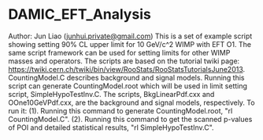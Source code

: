 # DAMIC_EFT_Analysis
Author: Jun Liao (junhui.private@gmail.com)
This is a set of example script showing setting 90% CL upper limit for 10 GeV/c^2 WIMP with EFT O1.
The same script framework can be used for setting limits for other WIMP masses and operators.
The scripts are based on the tutorial twiki page: https://twiki.cern.ch/twiki/bin/view/RooStats/RooStatsTutorialsJune2013.
CountingModel.C describes background and signal models. Running this script can generate CountingModel.root which will be used in limit setting script, SimpleHypoTestInv.C. The scripts, BkgLinearPdf.cxx and OOne10GeVPdf.cxx, are the background and signal models, respectively.
To run it:
(1). Running this command to generate CountingModel.root, "rl CountingModel.C".
(2). Running this command to get the scanned p-values of POI and detailed statistical results, "rl SimpleHypoTestInv.C".
